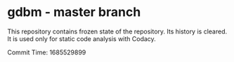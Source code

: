# gdbm - master branch

This repository contains frozen state of the repository.
Its history is cleared. It is used only for static code
analysis with Codacy.

Commit Time: 1685529899